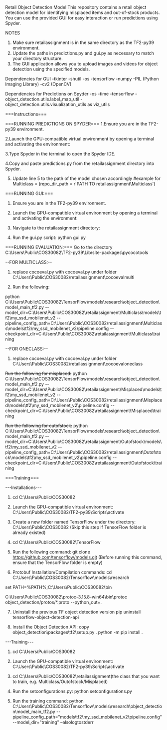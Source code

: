 Retail Object Detection Model
This repository contains a retail object detection model for identifying misplaced items and out-of-stock products. You can use the provided GUI for easy interaction or run predictions using Spyder.

NOTES
1. Make sure retailassignment is in the same directory as the TF2-py39 environment.
2. Update the paths in predictions.py and gui.py as necessary to match your directory structure.
3. The GUI application allows you to upload images and videos for object detection using the specified models.

Dependencies for GUI
-tkinter
-shutil
-os
-tensorflow
-numpy
-PIL (Python Imaging Library)
-cv2 (OpenCV)

Dependencies for Predictions on Spyder
-os
-time
-tensorflow
-object_detection.utils.label_map_util
-object_detection.utils.visualization_utils as viz_utils




===Instructions===

===RUNNING PREDICTIONS ON SPYDER===
1.Ensure you are in the TF2-py39 environment.

2.Launch the GPU-compatible virtual environment by opening a terminal and activating the environment:

3.Type Spyder in the terminal to open the Spyder IDE.

4.Copy and paste predictions.py from the retailassignment directory into Spyder.

5. Update line 5 to the path of the model chosen accordingly #example for Multiclass = (repo_dir_path = r'PATH TO retailassignment\Multiclass')




===RUNNING GUI:===
1. Ensure you are in the TF2-py39 environment.

2. Launch the GPU-compatible virtual environment by opening a terminal and activating the environment:

3. Navigate to the retailassignment directory:

4. Run the gui.py script:
python gui.py




===RUNNING EVALUATION:===
Go to the directory C:\Users\Public\COS30082\TF2-py39\Lib\site-packages\pycocotools

--FOR MULTICLASS:--
1. replace cocoeval.py with cocoeval.py under folder C:\Users\Public\COS30082\retailassignment\cocoevalmulti

2. Run the following:
 
python C:\Users\Public\COS30082\TensorFlow\models\research\object_detection\model_main_tf2.py --model_dir=C:\Users\Public\COS30082\retailassignment\Multiclass\models\tf2\my_ssd_mobilenet_v2 --pipeline_config_path=C:\Users\Public\COS30082\retailassignment\Multiclass\models\tf2\my_ssd_mobilenet_v2\pipeline.config --checkpoint_dir=C:\Users\Public\COS30082\retailassignment\Multiclass\training


--FOR ONECLASS:--
1. replace cocoeval.py with cocoeval.py under folder C:\Users\Public\COS30082\retailassignment\cocoevaloneclass

~~Run the following for misplaced:~~
python C:\Users\Public\COS30082\TensorFlow\models\research\object_detection\model_main_tf2.py --model_dir=C:\Users\Public\COS30082\retailassignment\Misplaced\models\tf2\my_ssd_mobilenet_v2 --pipeline_config_path=C:\Users\Public\COS30082\retailassignment\Misplaced\models\tf2\my_ssd_mobilenet_v2\pipeline.config --checkpoint_dir=C:\Users\Public\COS30082\retailassignment\Misplaced\training

~~Run the following for outofstock:~~
python C:\Users\Public\COS30082\TensorFlow\models\research\object_detection\model_main_tf2.py --model_dir=C:\Users\Public\COS30082\retailassignment\Outofstock\models\tf2\my_ssd_mobilenet_v2 --pipeline_config_path=C:\Users\Public\COS30082\retailassignment\Outofstock\models\tf2\my_ssd_mobilenet_v2\pipeline.config --checkpoint_dir=C:\Users\Public\COS30082\retailassignment\Outofstock\training




===Training===

---Installations---
1. cd C:\Users\Public\COS30082 
 
2. Launch the GPU-compatible virtual environment:
C:\Users\Public\COS30082\TF2-py39\Scripts\activate 

3. Create a new folder named TensorFlow under the directory: C:\Users\Public\COS30082 
(Skip this step if TensorFlow folder is already existed)

4. cd C:\Users\Public\COS30082\TensorFlow

5. Run the following command:
git clone https://github.com/tensorflow/models.git 
(Before running this command, ensure that the TensorFlow folder is empty)

6. Protobuf Installation/Compilation commands:
cd C:\Users\Public\COS30082\Tensorflow\models\research 

set PATH=%PATH%;C:\Users\Public\COS30082\bin 

C:\Users\Public\COS30082\protoc-3.15.8-win64\bin\protoc object_detection/protos/*.proto --python_out=. 

7. Uninstall the previous TF object detection version 
pip uninstall tensorflow-object-detection-api  

8. Install the Object Detection API:
copy object_detection\packages\tf2\setup.py . 
python -m pip install . 


---Training---
1. cd C:\Users\Public\COS30082 

2. Launch the GPU-compatible virtual environment:
C:\Users\Public\COS30082\TF2-py39\Scripts\activate 

3. cd C:\Users\Public\COS30082\retailassignment\(the class that you want to train, e.g. Multiclass/Outofstock/Misplaced)   

4. Run the setconfigurations.py:
python setconfigurations.py 

5. Run the training command:
python C:\Users\Public\COS30082\Tensorflow\models\research\object_detection\model_main_tf2.py --pipeline_config_path="models\tf2\my_ssd_mobilenet_v2\pipeline.config" --model_dir="training" –alsologtostderr 


